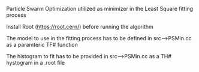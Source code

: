 Particle Swarm Optimization utilized as minimizer in the Least Square fitting process

Install Root (https://root.cern/) before running the algorithm

The model to use in the fitting process has to be defined in src-->PSMin.cc as a paramteric TF# function

The histogram to fit has to be provided in src-->PSMin.cc as a TH# hystogram in a .root file
